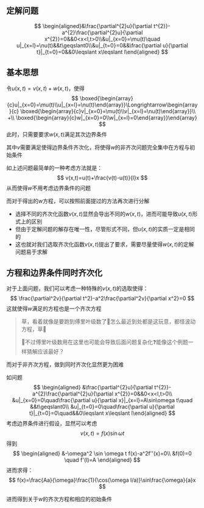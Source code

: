 ## 定解问题

$$
\begin{aligned}&\frac{\partial^{2}u}{\partial t^{2}}-a^{2}\frac{\partial^{2}u}{\partial x^{2}}=0&&0<x<l,t>0\\&u|_{x=0}=\mu(t)\quad u|_{x=l}=\nu(t)&&t\geqslant0\\&u|_{t=0}=0&&\frac{\partial u}{\partial t}|_{t=0}=0&&0\leqslant x\leqslant l\end{aligned}
$$

## 基本思想

令$u(x,t)=v(x,t)+w(x,t)$，使得
$$
\boxed{\begin{array}{c}u|_{x=0}=\mu(t)\\u|_{x=l}=\nu(t)\end{array}}\Longrightarrow\begin{array}{c}
\boxed{\begin{array}{c}v|_{x=0}=\mu(t)\\v|_{x=l}=\nu(t)\end{array}}\\
+\\
\boxed{\begin{array}{c}w|_{x=0}=0\\w|_{x=l}=0\end{array}}\end{array}
$$
此时，只需要要求$w(x,t)$满足其次边界条件

其中$v$需要满足使得边界条件齐次化，将使得$w$的非齐次问题完全集中在方程与初始条件

如上述问题最简单的一种考虑方法就是：
$$
v(x,t)=u(t)+\frac{v(t)-u(t)}{l}x
$$
从而使得$w$不用考虑边界条件的问题

而对于得出的$w$方程，可以按照前面提过的方法再次进行分解

+ 选择不同的齐次化函数$v(x,t)$显然会导出不同的$w(x,t)$，进而可能导致$u(x,t)$形式上的区别
+ 但由于定解问题的解存在唯一性，尽管形式不同，但$u(x,t)$的实质一定是相同的
+ 这也就对我们选取齐次化函数$v(x,t)$提出了要求，需要尽量使得$w(x,t)$的定解问题易于求解



## 方程和边界条件同时齐次化

对于上面问题，我们可以考虑一种特殊的$v(x,t)$的选取使得：
$$
\frac{\partial^2v}{\partial t^2}-a^2\frac{\partial^2v}{\partial x^2}=0
$$
这就使得$w$满足的方程也是一个齐次方程

> 草，看着就像是要跑到傅里叶级数了🤣怎么最近到处都是这玩意，都怪波动方程，草🤣
>
> 🤔不过傅里叶级数用在这里也可能会导致后面问题复杂化❓能像这个例题一样猜解应该最好？

而对于非齐次方程，做到同时齐次化显然更为困难

如问题
$$
\begin{aligned}
&\frac{\partial^{2}u}{\partial t^{2}}-a^{2}\frac{\partial^{2}u}{\partial x^{2}}=0&&0<x<l,t>0\\
&u|_{x=0}=0\quad\frac{\partial u}{\partial x}|_{x=l}=A\sin\omega t\quad &&t\geqslant0\\
&u|_{t=0}=0\quad\frac{\partial u}{\partial t}|_{t=0}=0\quad&&0\leqslant x\leqslant l\end{aligned}
$$
考虑边界条件进行假设，显然可以考虑
$$
v(x,t)=f(x)\sin\omega t
$$
得到
$$
\begin{aligned}
&-\omega^2 \sin \omega t f(x)-a^2f''(x)=0\\
&f(0)=0 \quad f'(l)=A
\end{aligned}
$$
进而求得：
$$
f(x)=\frac{Aa}{\omega}\frac{1}{\cos(\omega l/a)}\sin\frac{\omega}{a}x
$$

进而得到关于$w$的齐次方程和相应的初始条件
